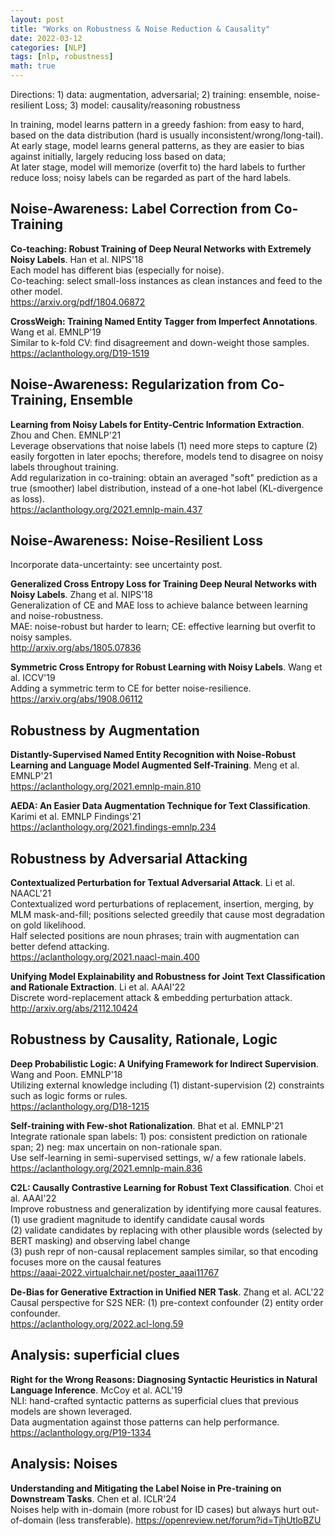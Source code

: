 ```yaml
---
layout: post
title: "Works on Robustness & Noise Reduction & Causality"
date: 2022-03-12
categories: [NLP]
tags: [nlp, robustness]
math: true
---
```


Directions: 1) data: augmentation, adversarial; 2) training: ensemble, noise-resilient Loss; 3) model: causality/reasoning robustness

In training, model learns pattern in a greedy fashion: from easy to hard, based on the data distribution (hard is usually inconsistent/wrong/long-tail).\
At early stage, model learns general patterns, as they are easier to bias against initially, largely reducing loss based on data;\
At later stage, model will memorize (overfit to) the hard labels to further reduce loss; noisy labels can be regarded as part of the hard labels.

## Noise-Awareness: Label Correction from Co-Training

**Co-teaching: Robust Training of Deep Neural Networks with Extremely Noisy Labels**. Han et al. NIPS'18\
Each model has different bias (especially for noise).\
Co-teaching: select small-loss instances as clean instances and feed to the other model.\
<https://arxiv.org/pdf/1804.06872>

**CrossWeigh: Training Named Entity Tagger from Imperfect Annotations**. Wang et al. EMNLP'19\
Similar to k-fold CV: find disagreement and down-weight those samples.\
<https://aclanthology.org/D19-1519>

## Noise-Awareness: Regularization from Co-Training, Ensemble

**Learning from Noisy Labels for Entity-Centric Information Extraction**. Zhou and Chen. EMNLP'21\
Leverage observations that noise labels (1) need more steps to capture (2) easily forgotten in later epochs; therefore, models tend to disagree on noisy labels throughout training.\
Add regularization in co-training: obtain an averaged "soft" prediction as a true (smoother) label distribution, instead of a one-hot label (KL-divergence as loss).\
<https://aclanthology.org/2021.emnlp-main.437>

## Noise-Awareness: Noise-Resilient Loss

Incorporate data-uncertainty: see uncertainty post.

**Generalized Cross Entropy Loss for Training Deep Neural Networks with Noisy Labels**. Zhang et al. NIPS'18\
Generalization of CE and MAE loss to achieve balance between learning and noise-robustness.\
MAE: noise-robust but harder to learn; CE: effective learning but overfit to noisy samples.\
<http://arxiv.org/abs/1805.07836>

**Symmetric Cross Entropy for Robust Learning with Noisy Labels**. Wang et al. ICCV'19\
Adding a symmetric term to CE for better noise-resilience.\
<https://arxiv.org/abs/1908.06112>

## Robustness by Augmentation

**Distantly-Supervised Named Entity Recognition with Noise-Robust Learning and Language Model Augmented Self-Training**. Meng et al. EMNLP'21\
<https://aclanthology.org/2021.emnlp-main.810>

**AEDA: An Easier Data Augmentation Technique for Text Classification**. Karimi et al. EMNLP Findings'21\
<https://aclanthology.org/2021.findings-emnlp.234>

## Robustness by Adversarial Attacking

**Contextualized Perturbation for Textual Adversarial Attack**. Li et al. NAACL'21\
Contextualized word perturbations of replacement, insertion, merging, by MLM mask-and-fill; positions selected greedily that cause most degradation on gold likelihood.\
Half selected positions are noun phrases; train with augmentation can better defend attacking.\
<https://aclanthology.org/2021.naacl-main.400>

**Unifying Model Explainability and Robustness for Joint Text Classification and Rationale Extraction**. Li et al. AAAI'22\
Discrete word-replacement attack & embedding perturbation attack.\
<http://arxiv.org/abs/2112.10424>

## Robustness by Causality, Rationale, Logic

**Deep Probabilistic Logic: A Unifying Framework for Indirect Supervision**. Wang and Poon. EMNLP'18\
Utilizing external knowledge including (1) distant-supervision (2) constraints such as logic forms or rules.\
<https://aclanthology.org/D18-1215>

**Self-training with Few-shot Rationalization**. Bhat et al. EMNLP'21\
Integrate rationale span labels: 1) pos: consistent prediction on rationale span; 2) neg: max uncertain on non-rationale span.\
Use self-learning in semi-supervised settings, w/ a few rationale labels.\
<https://aclanthology.org/2021.emnlp-main.836>

**C2L: Causally Contrastive Learning for Robust Text Classification**. Choi et al. AAAI'22\
Improve robustness and generalization by identifying more causal features.\
(1) use gradient magnitude to identify candidate causal words\
(2) validate candidates by replacing with other plausible words (selected by BERT masking) and observing label change\
(3) push repr of non-causal replacement samples similar, so that encoding focuses more on the causal features\
<https://aaai-2022.virtualchair.net/poster_aaai11767>

**De-Bias for Generative Extraction in Unified NER Task**. Zhang et al. ACL'22\
Causal perspective for S2S NER: (1) pre-context confounder (2) entity order confounder.\
<https://aclanthology.org/2022.acl-long.59>

## Analysis: superficial clues

**Right for the Wrong Reasons: Diagnosing Syntactic Heuristics in Natural Language Inference**. McCoy et al. ACL'19\
NLI: hand-crafted syntactic patterns as superficial clues that previous models are shown leveraged.\
Data augmentation against those patterns can help performance.\
<https://aclanthology.org/P19-1334>

## Analysis: Noises

**Understanding and Mitigating the Label Noise in Pre-training on Downstream Tasks**. Chen et al. ICLR'24\
Noises help with in-domain (more robust for ID cases) but always hurt out-of-domain (less transferable).
<https://openreview.net/forum?id=TjhUtloBZU>
